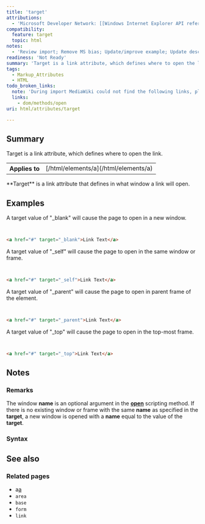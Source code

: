```yaml
---
title: 'target'
attributions:
  - 'Microsoft Developer Network: [[Windows Internet Explorer API reference](http://msdn.microsoft.com/en-us/library/ie/hh828809%28v=vs.85%29.aspx) Article]'
compatibility:
  feature: target
  topic: html
notes:
  - 'Review import; Remove MS bias; Update/improve example; Update descriptions; Fix lists & compatibility info'
readiness: 'Not Ready'
summary: 'Target is a link attribute, which defines where to open the link.'
tags:
  - Markup_Attributes
  - HTML
todo_broken_links:
  note: 'During import MediaWiki could not find the following links, please fix and adjust this list.'
  links:
    - dom/methods/open
uri: html/attributes/target

---
```

## Summary

Target is a link attribute, which defines where to open the link.

<table class="wikitable">
<tr>
<th>
Applies to

</th>
<td>
[/html/elements/a](/html/elements/a)

</td>
</tr>
</table>
**Target** is a link attribute that defines in what window a link will open.

## Examples

A target value of "\_blank" will cause the page to open in a new window.

``` html


<a href="#" target="_blank">Link Text</a>
```

</pre>

A target value of "\_self" will cause the page to open in the same window or frame.

``` html


<a href="#" target="_self">Link Text</a>
```

</pre>

A target value of "\_parent" will cause the page to open in parent frame of the element.

``` html


<a href="#" target="_parent">Link Text</a>
```

</pre>

A target value of "\_top" will cause the page to open in the top-most frame.

``` html


<a href="#" target="_top">Link Text</a>
```

</pre>

## Notes

### Remarks

The window **name** is an optional argument in the [**open**](/w/index.php?title=dom/methods/open&action=edit&redlink=1) scripting method. If there is no existing window or frame with the same **name** as specified in the **target**, a new window is opened with a **name** equal to the value of the **target**.

### Syntax

## See also

### Related pages

-   a[a](/html/elements/a)
-   `area`
-   `base`
-   `form`
-   `link`
